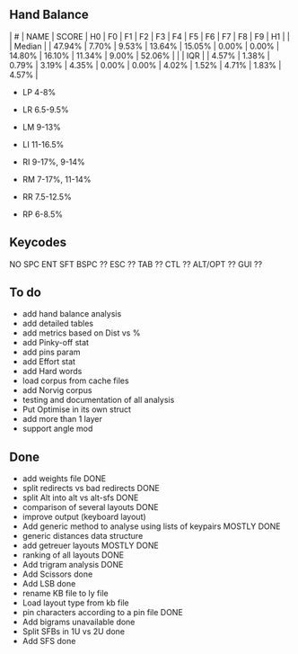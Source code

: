 Hand Balance
------------

| # | NAME         | SCORE |     H0 |     F0 |     F1 |     F2 |     F3 |     F4 |     F5 |     F6 |     F7 |     F8 |     F9 |     H1 |
|   | Median       |       | 47.94% |  7.70% |  9.53% | 13.64% | 15.05% |  0.00% |  0.00% | 14.80% | 16.10% | 11.34% |  9.00% | 52.06% |
|   | IQR          |       |  4.57% |  1.38% |  0.79% |  3.19% |  4.35% |  0.00% |  0.00% |  4.02% |  1.52% |  4.71% |  1.83% |  4.57% |

  - LP 4-8%
  - LR 6.5-9.5% 
  - LM 9-13%
  - LI 11-16.5%

  - RI 9-17%, 9-14%
  - RM 7-17%, 11-14%
  - RR 7.5-12.5%
  - RP 6-8.5%

Keycodes
--------

NO
SPC
ENT
SFT
BSPC ??
ESC ??
TAB ??
CTL ??
ALT/OPT ??
GUI ??

To do
-----
  - add hand balance analysis
  - add detailed tables
  - add metrics based on Dist vs %
  - add Pinky-off stat
  - add pins param
  - add Effort stat
  - add Hard words
  - load corpus from cache files
  - add Norvig corpus
  - testing and documentation of all analysis
  - Put Optimise in its own struct
  - add more than 1 layer
  - support angle mod

Done
----
  - add weights file DONE
  - split redirects vs bad redirects DONE
  - split Alt into alt vs alt-sfs DONE
  - comparison of several layouts DONE
  - improve output (keyboard layout)
  - Add generic method to analyse using lists of keypairs MOSTLY DONE
  - generic distances data structure
  - add getreuer layouts MOSTLY DONE
  - ranking of all layouts DONE
  - Add trigram analysis DONE
  - Add Scissors done
  - Add LSB done
  - rename KB file to ly file
  - Load layout type from kb file
  - pin characters according to a pin file DONE
  - Add bigrams unavailable done
  - Split SFBs in 1U vs 2U done
  - Add SFS done
